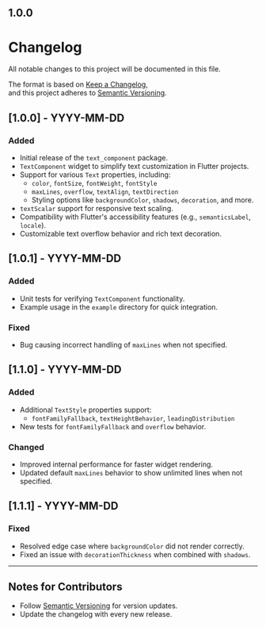 ## 1.0.0

# Changelog

All notable changes to this project will be documented in this file.

The format is based on [Keep a Changelog](https://keepachangelog.com/),  
and this project adheres to [Semantic Versioning](https://semver.org/).

## [1.0.0] - YYYY-MM-DD
### Added
- Initial release of the `text_component` package.
- `TextComponent` widget to simplify text customization in Flutter projects.
- Support for various `Text` properties, including:
    - `color`, `fontSize`, `fontWeight`, `fontStyle`
    - `maxLines`, `overflow`, `textAlign`, `textDirection`
    - Styling options like `backgroundColor`, `shadows`, `decoration`, and more.
- `textScalar` support for responsive text scaling.
- Compatibility with Flutter's accessibility features (e.g., `semanticsLabel`, `locale`).
- Customizable text overflow behavior and rich text decoration.

## [1.0.1] - YYYY-MM-DD
### Added
- Unit tests for verifying `TextComponent` functionality.
- Example usage in the `example` directory for quick integration.

### Fixed
- Bug causing incorrect handling of `maxLines` when not specified.

## [1.1.0] - YYYY-MM-DD
### Added
- Additional `TextStyle` properties support:
    - `fontFamilyFallback`, `textHeightBehavior`, `leadingDistribution`
- New tests for `fontFamilyFallback` and `overflow` behavior.

### Changed
- Improved internal performance for faster widget rendering.
- Updated default `maxLines` behavior to show unlimited lines when not specified.

## [1.1.1] - YYYY-MM-DD
### Fixed
- Resolved edge case where `backgroundColor` did not render correctly.
- Fixed an issue with `decorationThickness` when combined with `shadows`.

---

## Notes for Contributors
- Follow [Semantic Versioning](https://semver.org/) for version updates.
- Update the changelog with every new release.

